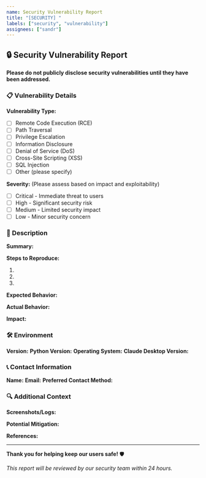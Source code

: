 ```yaml
---
name: Security Vulnerability Report
title: "[SECURITY] "
labels: ["security", "vulnerability"]
assignees: ["sandr"]
---
```


## 🔒 Security Vulnerability Report

**Please do not publicly disclose security vulnerabilities until they have been addressed.**

### 📋 Vulnerability Details

**Vulnerability Type:**
<!-- Select the type of vulnerability -->
- [ ] Remote Code Execution (RCE)
- [ ] Path Traversal
- [ ] Privilege Escalation
- [ ] Information Disclosure
- [ ] Denial of Service (DoS)
- [ ] Cross-Site Scripting (XSS)
- [ ] SQL Injection
- [ ] Other (please specify)

**Severity:** (Please assess based on impact and exploitability)
- [ ] Critical - Immediate threat to users
- [ ] High - Significant security risk
- [ ] Medium - Limited security impact
- [ ] Low - Minor security concern

### 📝 Description

**Summary:**
<!-- Provide a clear, concise summary of the vulnerability -->

**Steps to Reproduce:**
<!-- Detailed steps to reproduce the vulnerability -->
1.
2.
3.

**Expected Behavior:**
<!-- What should happen -->

**Actual Behavior:**
<!-- What actually happens -->

**Impact:**
<!-- Describe the potential impact and consequences -->

### 🛠️ Environment

**Version:** <!-- e.g., v2.0.0 -->
**Python Version:** <!-- e.g., Python 3.11 -->
**Operating System:** <!-- e.g., Windows 11, Ubuntu 22.04 -->
**Claude Desktop Version:** <!-- if applicable -->

### 📞 Contact Information

**Name:** <!-- Optional -->
**Email:** <!-- For security team follow-up -->
**Preferred Contact Method:** <!-- Email, GitHub, etc. -->

### 🔍 Additional Context

**Screenshots/Logs:**
<!-- If applicable, add screenshots or log output -->

**Potential Mitigation:**
<!-- Any suggested fixes or workarounds -->

**References:**
<!-- Links to similar vulnerabilities, CVEs, etc. -->

---

**Thank you for helping keep our users safe!** 🛡️

*This report will be reviewed by our security team within 24 hours.*
